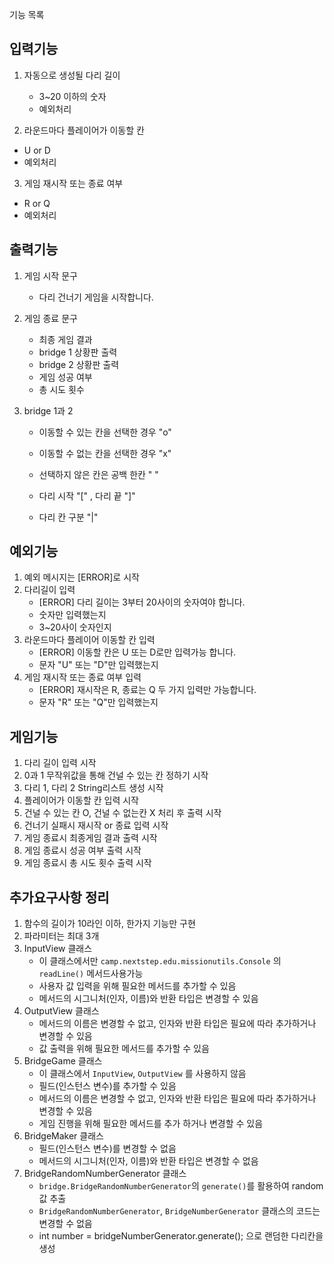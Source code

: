 기능 목록



## 입력기능

1. 자동으로 생성될 다리 길이 
   - 3~20 이하의 숫자
   - 예외처리

2.  라운드마다 플레이어가 이동할 칸 
   - U or D
   - 예외처리
3.  게임 재시작 또는 종료 여부
   - R or Q
   - 예외처리

## 출력기능

1. 게임 시작 문구

   - 다리 건너기 게임을 시작합니다.

2. 게임 종료 문구

   - 최종 게임 결과
   - bridge 1 상황판 출력
   - bridge 2 상황판 출력
   - 게임 성공 여부
   - 총 시도 횟수

3. bridge 1과 2

   - 이동할 수 있는 칸을 선택한 경우 "o"

   - 이동할 수 없는 칸을 선택한 경우 "x"

   - 선택하지 않은 칸은 공백 한칸 " "

   - 다리 시작 "["    ,  다리 끝 "]"

   - 다리 칸 구분 "|"

     

## 예외기능

1. 예외 메시지는 [ERROR]로 시작
2. 다리길이 입력
   - [ERROR] 다리 길이는 3부터 20사이의 숫자여야 합니다.
   - 숫자만 입력했는지
   - 3~20사이 숫자인지
3. 라운드마다 플레이어 이동할 칸 입력
   - [ERROR] 이동할 칸은 U 또는 D로만 입력가능 합니다.
   - 문자 "U" 또는 "D"만 입력했는지
4. 게임 재시작 또는 종료 여부 입력 
   - [ERROR] 재시작은 R, 종료는 Q 두 가지 입력만 가능합니다.
   - 문자 "R" 또는 "Q"만 입력했는지

## 게임기능

1. 다리 길이 입력 시작
2. 0과 1 무작위값을 통해 건널 수 있는 칸 정하기 시작
3. 다리 1, 다리 2 String리스트 생성 시작
4. 플레이어가 이동할 칸 입력 시작
5. 건널 수 있는 칸 O, 건널 수 없는칸 X 처리 후 출력 시작
6. 건너기 실패시 재시작 or 종료 입력 시작
7. 게임 종료시 최종게임 결과 출력 시작
8. 게임 종료시 성공 여부 출력 시작
9. 게임 종료시 총 시도 횟수 출력 시작



## 추가요구사항 정리

1. 함수의 길이가 10라인 이하, 한가지 기능만 구현
2. 파라미터는 최대 3개
3. InputView 클래스
   - 이 클래스에서만 `camp.nextstep.edu.missionutils.Console` 의 `readLine()` 메서드사용가능
   - 사용자 값 입력을 위해 필요한 메서드를 추가할 수 있음
   - 메서드의 시그니처(인자, 이름)와 반환 타입은 변경할 수 있음
4. OutputView 클래스
   - 메서드의 이름은 변경할 수 없고, 인자와 반환 타입은 필요에 따라 추가하거나 변경할 수 있음
   - 값 출력을 위해 필요한 메서드를 추가할 수 있음
5. BridgeGame 클래스
   - 이 클래스에서 `InputView`, `OutputView` 를 사용하지 않음
   - 필드(인스턴스 변수)를 추가할 수 있음
   - 메서드의 이름은 변경할 수 없고, 인자와 반환 타입은 필요에 따라 추가하거나 변경할 수 있음
   - 게임 진행을 위해 필요한 메서드를 추가 하거나 변경할 수 있음
6. BridgeMaker 클래스
   - 필드(인스턴스 변수)를 변경할 수 없음
   - 메서드의 시그니처(인자, 이름)와 반환 타입은 변경할 수 없음
7. BridgeRandomNumberGenerator 클래스
   - `bridge.BridgeRandomNumberGenerator`의 `generate()`를 활용하여 random값 추출
   - `BridgeRandomNumberGenerator`, `BridgeNumberGenerator` 클래스의 코드는 변경할 수 없음
   - int number = bridgeNumberGenerator.generate(); 으로 랜덤한 다리칸을 생성

